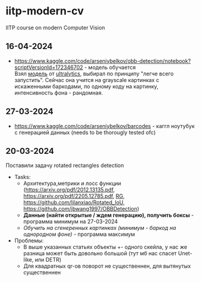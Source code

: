 # iitp-modern-cv
IITP course on modern Computer Vision
## 16-04-2024
- https://www.kaggle.com/code/arseniybelkov/obb-detection/notebook?scriptVersionId=172346702 - модель обучается  
Взял [модель](https://docs.ultralytics.com/tasks/obb/#train) от [ultralytics](https://github.com/ultralytics/ultralytics), выбирал по принципу "легче всего запустить".
Сейчас она учится на grayscale картинках с искаженными баркодами, по одному коду на картинку, интенсивность фона - рандомная. 
## 27-03-2024
- https://www.kaggle.com/code/arseniybelkov/barcodes - каггл ноутубук с генерацией данных (needs to be thorougly tested ofc)

## 20-03-2024
Поставили задачу rotated rectangles detection  
- Tasks:
  - Архитектура,метрики и лосс функции (https://arxiv.org/pdf/2012.13135.pdf, https://arxiv.org/pdf/2205.12785.pdf, [RG](https://www.researchgate.net/publication/377163595_HODet_A_New_Detector_for_Arbitrary-Oriented_Rectangular_Object_in_Optical_Remote_Sensing_Imagery), https://github.com/lilanxiao/Rotated_IoU, https://github.com/jbwang1997/OBBDetection)
  - __Данные (найти открытые / ждем генерацию), получить боксы__ - программа минимум на 27-03-2024
  - _Обучить на сгенеренных картинках (минимум - баркод на однородном фоне)_ - программа максимум  
- Проблемы:  
  - В выше указанных статьях объекты +- одного скейла, у нас же разница может быть довольно большой (тут мб нас спасет Unet-like, или DETR)
  - Для квадратных qr-ов поворот не существеннен, для вытянутых существеннен
